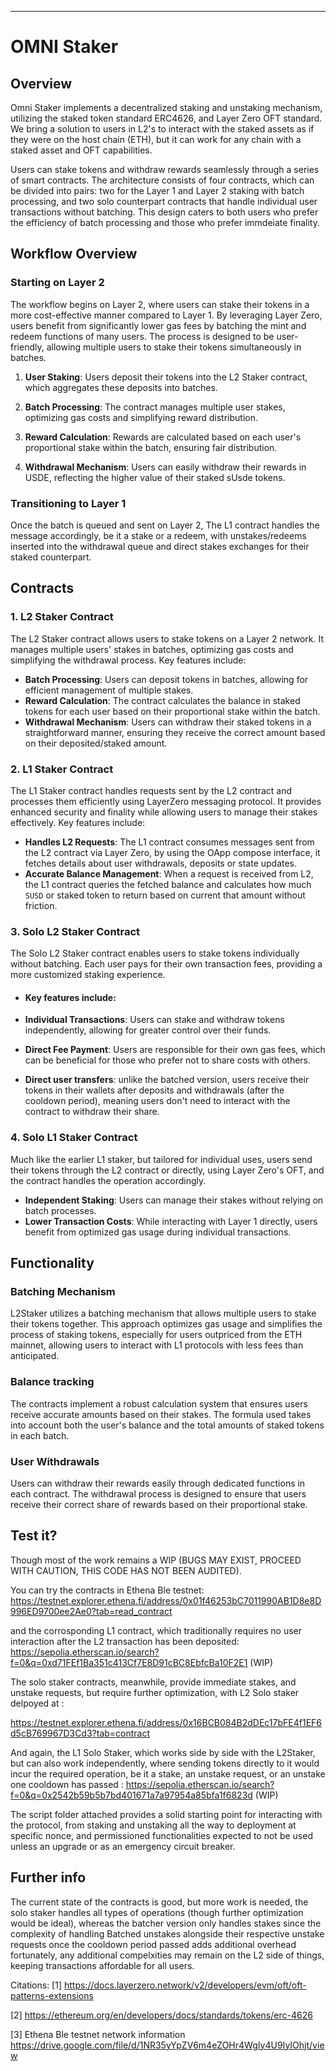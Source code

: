 ---

# OMNI Staker

## Overview

Omni Staker implements a decentralized staking and unstaking mechanism, utilizing the staked token standard ERC4626, and Layer Zero OFT standard. We bring a solution to users in L2's to interact with the staked assets as if they were on the host chain (ETH), but it can work for any chain with a staked asset and OFT capabilities.

Users can stake tokens and withdraw rewards seamlessly through a series of smart contracts. The architecture consists of four contracts, which can be divided into pairs: two for the Layer 1 and Layer 2 staking with batch processing, and two solo counterpart contracts that handle individual user transactions without batching. This design caters to both users who prefer the efficiency of batch processing and those who prefer immdeiate finality.

## Workflow Overview

### Starting on Layer 2

The workflow begins on Layer 2, where users can stake their tokens in a more cost-effective manner compared to Layer 1. By leveraging Layer Zero, users benefit from significantly lower gas fees by batching the mint and redeem functions of many users. The process is designed to be user-friendly, allowing multiple users to stake their tokens simultaneously in batches.

1. **User Staking**: Users deposit their tokens into the L2 Staker contract, which aggregates these deposits into batches.

2. **Batch Processing**: The contract manages multiple user stakes, optimizing gas costs and simplifying reward distribution.

3. **Reward Calculation**: Rewards are calculated based on each user's proportional stake within the batch, ensuring fair distribution.

4. **Withdrawal Mechanism**: Users can easily withdraw their rewards in USDE, reflecting the higher value of their staked sUsde tokens.

### Transitioning to Layer 1

Once the batch is queued and sent on Layer 2, The L1 contract handles the message accordingly, be it a stake or a redeem, with unstakes/redeems inserted into the withdrawal queue and direct stakes exchanges for their staked counterpart.

## Contracts

### 1. L2 Staker Contract

The L2 Staker contract allows users to stake tokens on a Layer 2 network. It manages multiple users' stakes in batches, optimizing gas costs and simplifying the withdrawal process. Key features include:

- **Batch Processing**: Users can deposit tokens in batches, allowing for efficient management of multiple stakes.
- **Reward Calculation**: The contract calculates the balance in staked tokens for each user based on their proportional stake within the batch.
- **Withdrawal Mechanism**: Users can withdraw their staked tokens in a straightforward manner, ensuring they receive the correct amount based on their deposited/staked amount.

### 2. L1 Staker Contract

The L1 Staker contract handles requests sent by the L2 contract and processes them efficiently using LayerZero messaging protocol. It provides enhanced security and finality while allowing users to manage their stakes effectively. Key features include:

- **Handles L2 Requests**: The L1 contract consumes messages sent from the L2 contract via Layer Zero, by using the OApp compose interface, it fetches details about user withdrawals, deposits or state updates.
- **Accurate Balance Management**: When a request is received from L2, the L1 contract queries the fetched balance and calculates how much `SUSD` or staked token to return based on current that amount without friction.

### 3. Solo L2 Staker Contract

The Solo L2 Staker contract enables users to stake tokens individually without batching. Each user pays for their own transaction fees, providing a more customized staking experience.

- #### Key features include:

- **Individual Transactions**: Users can stake and withdraw tokens independently, allowing for greater control over their funds.
- **Direct Fee Payment**: Users are responsible for their own gas fees, which can be beneficial for those who prefer not to share costs with others.
- **Direct user transfers**: unlike the batched version, users receive their tokens in their wallets after deposits and withdrawals (after the cooldown period), meaning users don't need to interact with the contract to withdraw their share.

### 4. Solo L1 Staker Contract

Much like the earlier L1 staker, but tailored for individual uses, users send their tokens through the L2 contract or directly, using Layer Zero's OFT, and the contract handles the operation accordingly.

- **Independent Staking**: Users can manage their stakes without relying on batch processes.
- **Lower Transaction Costs**: While interacting with Layer 1 directly, users benefit from optimized gas usage during individual transactions.

## Functionality

### Batching Mechanism

L2Staker utilizes a batching mechanism that allows multiple users to stake their tokens together. This approach optimizes gas usage and simplifies the process of staking tokens, especially for users outpriced from the ETH mainnet, allowing users to interact with L1 protocols with less fees than anticipated.

### Balance tracking

The contracts implement a robust calculation system that ensures users receive accurate amounts based on their stakes. The formula used takes into account both the user's balance and the total amounts of staked tokens in each batch.

### User Withdrawals

Users can withdraw their rewards easily through dedicated functions in each contract. The withdrawal process is designed to ensure that users receive their correct share of rewards based on their proportional stake.

## Test it?

Though most of the work remains a WIP (BUGS MAY EXIST, PROCEED WITH CAUTION, THIS CODE HAS NOT BEEN AUDITED).

You can try the contracts in Ethena Ble testnet:
https://testnet.explorer.ethena.fi/address/0x01f46253bC7011990AB1D8e8D996ED9700ee2Ae0?tab=read_contract

and the corrosponding L1 contract, which traditionally requires no user interaction after the L2 transaction has been deposited:
https://sepolia.etherscan.io/search?f=0&q=0xd71FEf1Ba351c413Cf7E8D91cBC8EbfcBa10F2E1 (WIP)

The solo staker contracts, meanwhile, provide immediate stakes, and unstake requests, but require further optimization, with L2 Solo staker delpoyed at :

https://testnet.explorer.ethena.fi/address/0x16BCB084B2dDEc17bFE4f1EF6d5cB769967D3Cd3?tab=contract

And again, the L1 Solo Staker, which works side by side with the L2Staker, but can also work independently, where sending tokens directly to it would incur the required operation, be it a stake, an unstake request, or an unstake one cooldown has passed :
https://sepolia.etherscan.io/search?f=0&q=0x2542b59b5b7bd401671a7a97954a85bfa1f6823d (WIP)

The script folder attached provides a solid starting point for interacting with the protocol, from staking and unstaking all the way to deployment at specific nonce, and permissioned functionalities expected to not be used unless an upgrade or as an emergency circuit breaker.

## Further info

The current state of the contracts is good, but more work is needed, the solo staker handles all types of operations (though further optimization would be ideal), whereas the batcher version only handles stakes since the complexity of handling Batched unstakes alongside their respective unstake requests once the cooldown period passed adds additional overhead fortunately, any additional compelxities may remain on the L2 side of things, keeping transactions affordable for all users.

Citations:
[1] https://docs.layerzero.network/v2/developers/evm/oft/oft-patterns-extensions

[2] https://ethereum.org/en/developers/docs/standards/tokens/erc-4626

[3] Ethena Ble testnet network information https://drive.google.com/file/d/1NR35yYpZV6m4eZOHr4WgIy4U9IyIOhjt/view
